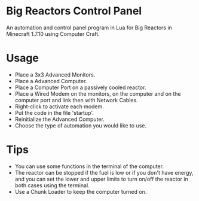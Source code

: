 # Big Reactors Control Panel
An automation and control panel program in Lua for Big Reactors in Minecraft 1.7.10 using Computer Craft.

# Usage
- Place a 3x3 Advanced Monitors.
- Place a Advanced Computer.
- Place a Computer Port on a passively cooled reactor.
- Place a Wired Modem on the monitors, on the computer and on the computer port and link then with Network Cables.
- Right-click to activate each modem.
- Put the code in the file 'startup'.
- Reinitialize the Advanced Computer.
- Choose the type of automation you would like to use.

# Tips
- You can use some functions in the terminal of the computer.
- The reactor can be stopped if the fuel is low or if you don't have energy, and you can set the lower and upper limits to turn on/off the reactor in both cases using the terminal.
- Use a Chunk Loader to keep the computer turned on.
